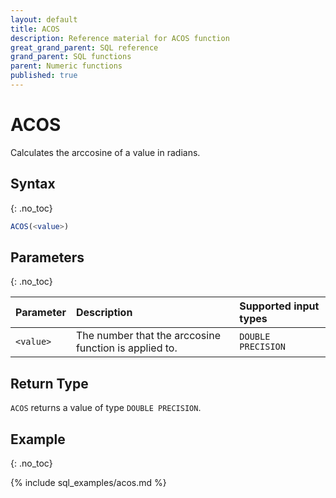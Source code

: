 ```yaml
---
layout: default
title: ACOS
description: Reference material for ACOS function
great_grand_parent: SQL reference
grand_parent: SQL functions
parent: Numeric functions
published: true
---
```


# ACOS

Calculates the arccosine of a value in radians.

## Syntax
{: .no_toc}

```sql
ACOS(<value>)
```

## Parameters 
{: .no_toc}

| Parameter | Description                                                                                                         | Supported input types |
| :--------- | :------------------------------------------------------------------------------------------------------------------- | :-------------------|
| `<value>`   | The number that the arccosine function is applied to. | `DOUBLE PRECISION` |

## Return Type
`ACOS` returns a value of type `DOUBLE PRECISION`.

## Example
{: .no_toc}

{% include sql_examples/acos.md %}
